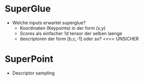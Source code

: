 # SuperGlue
- Welche inputs erwartet superglue?
  - Koordinaten (Keypoints) in der form (x,y)
  - Scores als einfacher 1d tensor der selben laenge
  - descriptoren der form [b,c,-1] oder so? <<<< UNSICHER

# SuperPoint
- Descriptor sampling 
